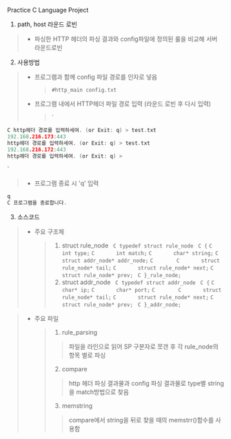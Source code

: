 Practice C Language Project

1. path, host 라운드 로빈
> * 파싱한 HTTP 헤더의 파싱 결과와 config파일에 정의된 룰을 비교해 서버 라운드로빈

2. 사용방법
> * 프로그램과 함께 config 파일 경로를 인자로 넣음
>	> ``` #http_main config.txt ```
> * 프로그램 내에서 HTTP헤더 파일 경로 입력 (라운드 로빈 후 다시 입력)
>	> `
~~~ C
C http헤더 경로를 입력하세여. (or Exit: q) > test.txt
192.168.216.173:443
http헤더 경로를 입력하세여. (or Exit: q) > test.txt
192.168.216.172:443
http헤더 경로를 입력하세여. (or Exit: q) > 
~~~
`
> * 프로그램 종료 시 'q' 입력
>	>
~~~ C
q
C 프로그램을 종료합니다.
~~~

3. 소스코드
> * 주요 구조체
> 	> 1. struct rule_node
>	>	``` C typedef struct rule_node```
>	>	``` C {```
>	>	``` C 		int type; ```
>	>	``` C 		int match; ```
>	>	``` C 		char* string; ```
>	>	``` C 		struct addr_node* addr_node; ```
>	>	``` C 		 ```
>	>	``` C 		struct rule_node* tail; ```
>	>	``` C 		struct rule_node* next; ```
>	>	``` C 		struct rule_node* prev; ```
>	>	``` C }_rule_node;```
>	> 2. struct addr_node
>	>	``` C typedef struct addr_node```
>	>	``` C {```
>	>	``` C 		char* ip; ```
>	>	``` C 		char* port; ```
>	>	``` C 		 ```
>	>	``` C 		struct rule_node* tail; ```
>	>	``` C 		struct rule_node* next; ```
>	>	``` C 		struct rule_node* prev; ```
>	>	``` C }_addr_node;```

> * 주요 파일
>	> 1. rule_parsing
>	>	> 파일을 라인으로 읽어 SP 구분자로 쪼갠 후 각 rule_node의 항목 별로 파싱
>	> 2. compare
>	>	> http 헤더 파싱 결과물과 config 파싱 결과물로 type별 string을 match방법으로 찾음
>	> 3. memstring
>	>	> compare에서 string을 뒤로 찾을 때의 memstrr()함수를 사용함

